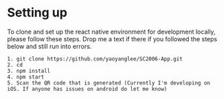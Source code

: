 # Setting up

To clone and set up the react native environment for development locally, please follow these steps. Drop me a text if there if you followed the steps below and still run into errors.

```
1. git clone https://github.com/yaoyanglee/SC2006-App.git
2. cd
3. npm install
4. npm start
5. Scan the QR code that is generated (Currently I'm developing on iOS. If anyone has issues on android do let me know)
```
